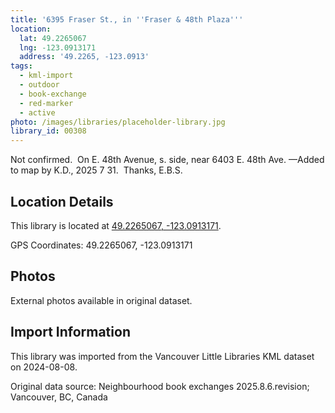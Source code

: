 ```yaml
---
title: '6395 Fraser St., in ''Fraser & 48th Plaza'''
location:
  lat: 49.2265067
  lng: -123.0913171
  address: '49.2265, -123.0913'
tags:
  - kml-import
  - outdoor
  - book-exchange
  - red-marker
  - active
photo: /images/libraries/placeholder-library.jpg
library_id: 00308
---
```

Not confirmed.  On E. 48th Avenue, s. side, 
near 6403 E. 48th Ave.
—Added to map by K.D., 2025 7 31.  
Thanks, E.B.S.

## Location Details

This library is located at [49.2265067, -123.0913171](https://www.google.com/maps?q=49.2265067,-123.0913171).

GPS Coordinates: 49.2265067, -123.0913171

## Photos

External photos available in original dataset.

## Import Information

This library was imported from the Vancouver Little Libraries KML dataset on 2024-08-08.

Original data source: Neighbourhood book exchanges 2025.8.6.revision; Vancouver, BC, Canada
